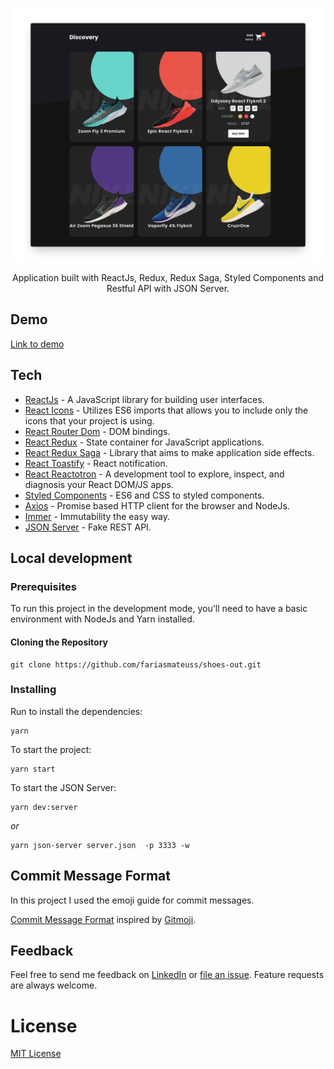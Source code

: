 <p align="center">
    <img src="docs/resources/thumbnail.png" />
</p>

<p align="center">
  Application built with ReactJs, Redux, Redux Saga, Styled Components and Restful API with JSON Server.
</p>

## Demo

[Link to demo](https://shoes-out.netlify.app/)

## Tech

- [ReactJs](https://reactjs.org) - A JavaScript library for building user interfaces.
- [React Icons](https://styled-components.com/) - Utilizes ES6 imports that allows you to include only the icons that your project is using.
- [React Router Dom](https://github.com/ReactTraining/react-router/tree/master/packages/react-router-dom) - DOM bindings.
- [React Redux](https://redux.js.org/basics/usage-with-react) - State container for JavaScript applications.
- [React Redux Saga](https://redux-saga.js.org/) - Library that aims to make application side effects.
- [React Toastify](https://github.com/fkhadra/react-toastify) - React notification.
- [React Reactotron](https://github.com/infinitered/reactotron) - A development tool to explore, inspect, and diagnosis your React DOM/JS apps.
- [Styled Components](https://eslint.org) - ES6 and CSS to styled components.
- [Axios](https://github.com/axios/axios) - Promise based HTTP client for the browser and NodeJs.
- [Immer](https://github.com/immerjs/immer) - Immutability the easy way.
- [JSON Server](https://github.com/typicode/json-server) - Fake REST API.

## Local development

### Prerequisites

To run this project in the development mode, you'll need to have a basic environment with NodeJs and Yarn installed.

#### Cloning the Repository

```
git clone https://github.com/fariasmateuss/shoes-out.git
```

### Installing

Run to install the dependencies:

```
yarn
```

To start the project:

```
yarn start
```

To start the JSON Server:

```
yarn dev:server
```

_or_

```
yarn json-server server.json  -p 3333 -w
```

## Commit Message Format

In this project I used the emoji guide for commit messages.

[Commit Message Format](https://gist.github.com/fariasmateuss/c8b3a2e1b8ae7c3cda520d0ac6e9e237) inspired by [Gitmoji](https://gitmoji.carloscuesta.me/).

## Feedback

Feel free to send me feedback on [LinkedIn](https://www.linkedin.com/in/fariasmateuss/) or [file an issue](https://github.com/fariasmateuss/shoes-out/issues/new).
Feature requests are always welcome.

# License

[MIT License](/LICENSE)
